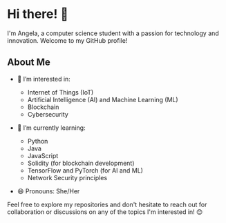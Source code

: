 # Hi there! 👋

I'm Angela, a computer science student with a passion for technology and innovation. Welcome to my GitHub profile!

## About Me

- 👀 I’m interested in:
  - Internet of Things (IoT)
  - Artificial Intelligence (AI) and Machine Learning (ML)
  - Blockchain
  - Cybersecurity

- 🌱 I’m currently learning:
  - Python
  - Java
  - JavaScript
  - Solidity (for blockchain development)
  - TensorFlow and PyTorch (for AI and ML)
  - Network Security principles

- 😄 Pronouns: She/Her

Feel free to explore my repositories and don't hesitate to reach out for collaboration or discussions on any of the topics I'm interested in! 😊
